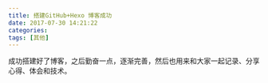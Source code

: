 ```yaml
---
title: 搭建GitHub+Hexo 博客成功
date: 2017-07-30 14:21:22
categories:
tags: [其他]
---
```

成功搭建好了博客，之后勤奋一点，逐渐完善，然后也用来和大家一起记录、分享心得、体会和技术。